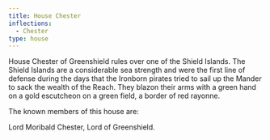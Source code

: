 ```yaml
---
title: House Chester
inflections:
  - Chester
type: house
---
```


 House Chester of Greenshield rules over one of the Shield Islands. The Shield Islands are a considerable sea strength and were the first line of defense during the days that the Ironborn pirates tried to sail up the Mander to sack the wealth of the Reach. They blazon their arms with a green hand on a gold escutcheon on a green field, a border of red rayonne.

The known members of this house are:

Lord Moribald Chester, Lord of Greenshield.


